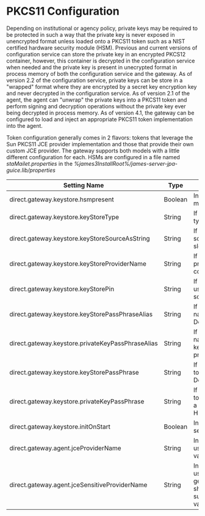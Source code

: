 # PKCS11 Configuration

Depending on institutional or agency policy, private keys may be required to be protected in such a way that the private key is never exposed in unencrypted format unless loaded onto a PKCS11 token such as a NIST certified hardware security module (HSM). Previous and current versions of configuration service can store the private key in an encrypted PKCS12 container, however, this container is decrypted in the configuration service when needed and the private key is present in unecrypted format in process memory of both the configuration service and the gateway. As of version 2.2 of the configuration service, private keys can be store in a "wrapped" format where they are encrypted by a secret key encryption key and never decrypted in the configuration service. As of version 2.1 of the agent, the agent can "unwrap" the private keys into a PKCS11 token and perform signing and decryption operations without the private key ever being decrypted in process memory. As of version 4.1, the gateway can be configured to load and inject an appropriate PKCS11 token implementation into the agent.

Token configuration generally comes in 2 flavors: tokens that leverage the Sun PKCS11 JCE provider implementation and those that provide their own custom JCE provider. The gateway supports both models with a little different configuration for each. HSMs are configured in a file named *staMailet.properties* in the *%james3InstallRoot%/james-server-jpa-guice.lib/properties* 

| Setting Name | Type | Description |
| --- | --- | --- |
| direct.gateway.keystore.hsmpresent | Boolean | Indicates if a PKCS11 hardware security module (HSM) is used.  Default value: false |
| direct.gateway.keystore.keyStoreType | String | If an HSM is used, indicates the key store type used.  Default value: Luna |
| direct.gateway.keystore.keyStoreSourceAsString | String | If an HSM is used, indicates the key source param as a string.  Default value: slot:0 |
| direct.gateway.keystore.keyStoreProviderName | String | If an HSM is used, indicates the key store provider name.  Default value: com.safenetinc.luna.provider.LunaProvider |
| direct.gateway.keystore.keyStorePin | String | If an HSM is used, indicates the password used to authenticate.  Default value: som3randomp!n |
| direct.gateway.keystore.keyStorePassPhraseAlias | String | If an HSM is used, indicates symmetric key name used to decrypt key store entries.  Default value: keyStorePassPhrase |
| direct.gateway.keystore.privateKeyPassPhraseAlias | String | If an HSM is used, indicates symmetric key name used to decrypt private keys within a key store entry.  Default value: privateKeyPassPhrase |
| direct.gateway.keystore.keyStorePassPhrase | String | If an HSM is NOT used, passphrase used to decrypt and encrypt key store entires.  Default value: H1TBr0s! |
| direct.gateway.keystore.privateKeyPassPhrase | String | If an HSM is NOT used, passphrase used to decrypt and encrypt private keys within a key store entires.  Default value: H1TCh1ckS! |
| direct.gateway.keystore.initOnStart | Boolean | Indicates if the key store manager should self init on startup.  Default value: true |
| direct.gateway.agent.jceProviderName | String | Indicates the name of the JCE provider used for encryption and signature validation. Default value: BC |
| direct.gateway.agent.jceSensitiveProviderName | String | Indicates the name of the JCE provider used for decryption and digital signature generation.  If you are using an HSM, this should be set the JCE provider name supplied by your HSM vendor.  Default value: BC |